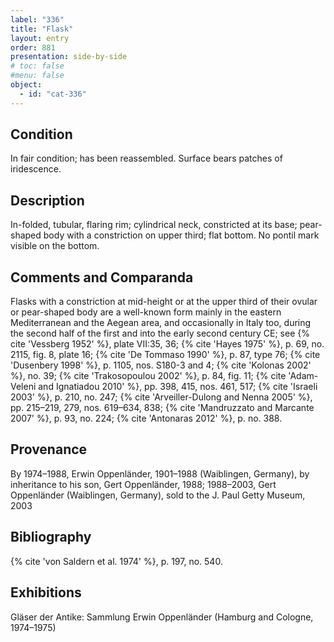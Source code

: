 ```yaml
---
label: "336"
title: "Flask"
layout: entry
order: 881
presentation: side-by-side
# toc: false
#menu: false 
object:
  - id: "cat-336"
---
```


## Condition

In fair condition; has been reassembled. Surface bears patches of iridescence.

## Description

In-folded, tubular, flaring rim; cylindrical neck, constricted at its base; pear-shaped body with a constriction on upper third; flat bottom. No pontil mark visible on the bottom.

## Comments and Comparanda

Flasks with a constriction at mid-height or at the upper third of their ovular or pear-shaped body are a well-known form mainly in the eastern Mediterranean and the Aegean area, and occasionally in Italy too, during the second half of the first and into the early second century CE; see {% cite 'Vessberg 1952' %}, plate VII:35, 36; {% cite 'Hayes 1975' %}, p. 69, no. 2115, fig. 8, plate 16; {% cite 'De Tommaso 1990' %}, p. 87, type 76; {% cite 'Dusenbery 1998' %}, p. 1105, nos. S180-3 and 4; {% cite 'Kolonas 2002' %}, no. 39; {% cite 'Trakosopoulou 2002' %}, p. 84, fig. 11; {% cite 'Adam-Veleni and Ignatiadou 2010' %}, pp. 398, 415, nos. 461, 517; {% cite 'Israeli 2003' %}, p. 210, no. 247; {% cite 'Arveiller-Dulong and Nenna 2005' %}, pp. 215–219, 279, nos. 619–634, 838; {% cite 'Mandruzzato and Marcante 2007' %}, p. 93, no. 224; {% cite 'Antonaras 2012' %}, p. no. 388.

## Provenance

By 1974–1988, Erwin Oppenländer, 1901–1988 (Waiblingen, Germany), by inheritance to his son, Gert Oppenländer, 1988; 1988–2003, Gert Oppenländer (Waiblingen, Germany), sold to the J. Paul Getty Museum, 2003

## Bibliography

{% cite 'von Saldern et al. 1974' %}, p. 197, no. 540.

## Exhibitions

Gläser der Antike: Sammlung Erwin Oppenländer (Hamburg and Cologne, 1974–1975)